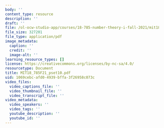```yaml
---
body: ''
content_type: resource
description: ''
draft: ''
file: /ol-ocw-studio-app/courses/18-785-number-theory-i-fall-2021/mit18_785f21_pset10.pdf
file_size: 327201
file_type: application/pdf
image_metadata:
  caption: ''
  credit: ''
  image-alt: ''
learning_resource_types: []
license: https://creativecommons.org/licenses/by-nc-sa/4.0/
resourcetype: Document
title: MIT18_785F21_pset10.pdf
uid: 1069cebc-afd0-4939-bffa-3f26958c073c
video_files:
  video_captions_file: ''
  video_thumbnail_file: ''
  video_transcript_file: ''
video_metadata:
  video_speakers: ''
  video_tags: ''
  youtube_description: ''
  youtube_id: ''
---
```

